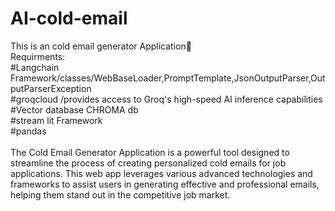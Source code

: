 # AI-cold-email
This is an cold email generator Application📧<br>
Requirments:<br>
#Langchain Framework/classes/WebBaseLoader,PromptTemplate,JsonOutputParser,OutputParserException<br>
#groqcloud /provides access to Groq's high-speed AI inference capabilities<br>
#Vector database CHROMA db<br>
#stream lit Framework<br>
#pandas<br><br>
The Cold Email Generator Application is a powerful tool designed to streamline the process of creating personalized cold emails for job applications. This web app leverages various advanced technologies and frameworks to assist users in generating effective and professional emails, helping them stand out in the competitive job market.<br><br>


